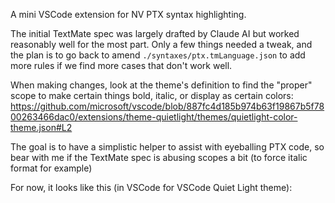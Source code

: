 A mini VSCode extension for NV PTX syntax highlighting.

The initial TextMate spec was largely drafted by Claude AI but worked reasonably well for the most part. Only a few things needed a tweak, and the plan
is to go back to amend `./syntaxes/ptx.tmLanguage.json` to add more rules if we find more cases that don't work well.

When making changes, look at the theme's definition to find the "proper" scope to make certain things bold, italic, or display as certain colors: https://github.com/microsoft/vscode/blob/887fc4d185b974b63f19867b5f7800263466dac0/extensions/theme-quietlight/themes/quietlight-color-theme.json#L2

The goal is to have a simplistic helper to assist with eyeballing PTX code, so bear with me if the TextMate spec is abusing scopes a bit (to force italic format for example)

For now, it looks like this (in VSCode for VSCode Quiet Light theme):

[](./demo.png)
